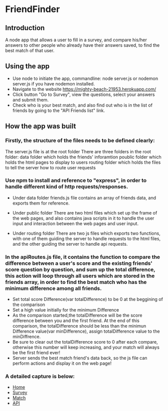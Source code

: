# FriendFinder

## Introduction

A node app that allows a user to fill in a survey, and compare his/her answers to other people who already have their answers saved, to find the best match of that user.

## Using the app

- Use node to initiate the app, commandline: node server.js or nodemon server.js if you have nodemon installed.
- Navigate to the website https://mighty-beach-21953.herokuapp.com/
- Click button "Go to Survey", view the questions, select your answers and submit them.
- Check who is your best match, and also find out who is in the list of friends by going to the "API Friends list" link.

## How the app was built

### Firstly, the structure of the files needs to be defined clearly:
  The server.js file is at the root folder
  There are three folders in the root folder:
  data folder which holds the friends' inforamtion
  poublic folder which holds the html pages to display to users
  routing folder which holds the files to tell the server how to route user requests

### Use npm to install and reference to "express", in order to handle different kind of http requests/responses.

- Under data folder
  friends.js file contains an array of friends data, and exports them for reference.

- Under public folder
  There are two html files which set up the frame of the web pages, and also contains java scripts in it to handle the user input and interaction between the web pages and user input.

- Under routing folder
  There are two js files which exports two functions, with one of them guiding the server to handle requests to the html files, and the other guiding the server to handle api requests.

### In the apiRoutes.js file, it contains the function to compare the difference between a user's score and the existing friends' score question by question, and sum up the total difference, this action will loop through all users which are stored in the friends array, in order to find the best match who has the minimum difference among all friends.

- Set total score Difference(var totalDifference) to be 0 at the beggining of the comparison
- Set a high value initially for the minimum Difference
- As the comparison started,the totalDifference will be the score difference between you and the first friend. At the end of this comparison, the totalDifference should be less than the minimun Difference value(var minDifference), assign totalDifference value to the minDiffrence.
- Be sure to clear out the totalDifference score to 0 after each compare, otherwise this number will keep increasing, and your match will always be the first friend ever!
- Server sends the best match friend's data back, so the js file can perform actions and display it on the web page!

### A detailed capture is below:
-  [Home](/image/home.png)
-  [Survey](/image/survey.png)
-  [Match](/image/match.png)
-  [API](/image/api.png)
